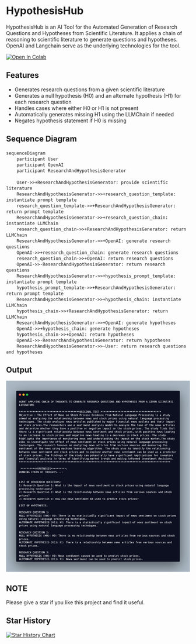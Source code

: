 # HypothesisHub
HypothesisHub is an AI Tool for the Automated Generation of Research Questions and Hypotheses from Scientific Literature. It applies a chain of reasoning to scientific literature to generate questions and hypotheses. OpenAI and Langchain serve as the underlying technologies for the tool.

[![Open In Colab](https://colab.research.google.com/assets/colab-badge.svg)](https://colab.research.google.com/github/bhaskatripathi/HypothesisHub/blob/main/Hypothesis_Hub.ipynb)


## Features
- Generates research questions from a given scientific literature
- Generates a null hypothesis (H0) and an alternate hypothesis (H1) for each research question
- Handles cases where either H0 or H1 is not present
- Automatically generates missing H1 using the LLMChain if needed
- Negates hypothesis statement if H0 is missing

## Sequence Diagram
``` mermaid
sequenceDiagram
    participant User
    participant OpenAI
    participant ResearchAndHypothesisGenerator

    User->>+ResearchAndHypothesisGenerator: provide scientific literature
    ResearchAndHypothesisGenerator->>+research_question_template: instantiate prompt template
    research_question_template->>+ResearchAndHypothesisGenerator: return prompt template
    ResearchAndHypothesisGenerator->>+research_question_chain: instantiate LLMChain
    research_question_chain->>+ResearchAndHypothesisGenerator: return LLMChain
    ResearchAndHypothesisGenerator->>+OpenAI: generate research questions
    OpenAI->>+research_question_chain: generate research questions
    research_question_chain->>+OpenAI: return research questions
    OpenAI->>-ResearchAndHypothesisGenerator: return research questions
    ResearchAndHypothesisGenerator->>+hypothesis_prompt_template: instantiate prompt template
    hypothesis_prompt_template->>+ResearchAndHypothesisGenerator: return prompt template
    ResearchAndHypothesisGenerator->>+hypothesis_chain: instantiate LLMChain
    hypothesis_chain->>+ResearchAndHypothesisGenerator: return LLMChain
    ResearchAndHypothesisGenerator->>+OpenAI: generate hypotheses
    OpenAI->>+hypothesis_chain: generate hypotheses
    hypothesis_chain->>+OpenAI: return hypotheses
    OpenAI->>-ResearchAndHypothesisGenerator: return hypotheses
    ResearchAndHypothesisGenerator->>-User: return research questions and hypotheses
```
## Output
[![Output image](output.png)](https://github.com/bhaskatripathi/HypothesisHub/blob/main/output.png)

## NOTE
Please give a star if you like this project and find it useful.
## Star History

[![Star History Chart](https://api.star-history.com/svg?repos=bhaskatripathi/HypothesisHub&type=Date)](https://star-history.com/#bhaskatripathi/HypothesisHub&Date)

